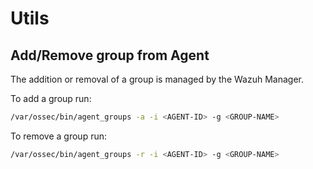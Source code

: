 # Utils

## Add/Remove group from Agent
The addition or removal of a group is managed by the Wazuh Manager.

To add a group run:
```bash
/var/ossec/bin/agent_groups -a -i <AGENT-ID> -g <GROUP-NAME>
```

To remove a group run:
```bash
/var/ossec/bin/agent_groups -r -i <AGENT-ID> -g <GROUP-NAME>
```